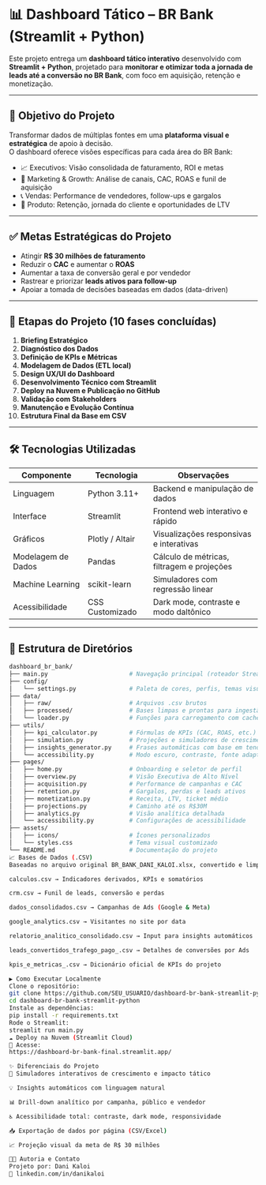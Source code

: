 # 📊 Dashboard Tático – BR Bank (Streamlit + Python)

Este projeto entrega um **dashboard tático interativo** desenvolvido com **Streamlit + Python**, projetado para **monitorar e otimizar toda a jornada de leads até a conversão no BR Bank**, com foco em aquisição, retenção e monetização.

---

## 🎯 Objetivo do Projeto

Transformar dados de múltiplas fontes em uma **plataforma visual e estratégica** de apoio à decisão.  
O dashboard oferece visões específicas para cada área do BR Bank:

- 📈 Executivos: Visão consolidada de faturamento, ROI e metas
- 📣 Marketing & Growth: Análise de canais, CAC, ROAS e funil de aquisição
- 📞 Vendas: Performance de vendedores, follow-ups e gargalos
- 🧠 Produto: Retenção, jornada do cliente e oportunidades de LTV

---

## ✅ Metas Estratégicas do Projeto

- Atingir **R$ 30 milhões de faturamento**
- Reduzir o **CAC** e aumentar o **ROAS**
- Aumentar a taxa de conversão geral e por vendedor
- Rastrear e priorizar **leads ativos para follow-up**
- Apoiar a tomada de decisões baseadas em dados (data-driven)

---

## 📌 Etapas do Projeto (10 fases concluídas)

1. **Briefing Estratégico**  
2. **Diagnóstico dos Dados**  
3. **Definição de KPIs e Métricas**  
4. **Modelagem de Dados (ETL local)**  
5. **Design UX/UI do Dashboard**  
6. **Desenvolvimento Técnico com Streamlit**  
7. **Deploy na Nuvem e Publicação no GitHub**  
8. **Validação com Stakeholders**  
9. **Manutenção e Evolução Contínua**  
10. **Estrutura Final da Base em CSV**

---

## 🛠️ Tecnologias Utilizadas

| Componente           | Tecnologia         | Observações                                  |
|----------------------|---------------------|-----------------------------------------------|
| Linguagem            | Python 3.11+         | Backend e manipulação de dados                |
| Interface            | Streamlit            | Frontend web interativo e rápido              |
| Gráficos             | Plotly / Altair      | Visualizações responsivas e interativas       |
| Modelagem de Dados   | Pandas               | Cálculo de métricas, filtragem e projeções    |
| Machine Learning     | scikit-learn         | Simuladores com regressão linear              |
| Acessibilidade       | CSS Customizado      | Dark mode, contraste e modo daltônico         |

---

## 📂 Estrutura de Diretórios

```bash
dashboard_br_bank/
├── main.py                       # Navegação principal (roteador Streamlit)
├── config/
│   └── settings.py               # Paleta de cores, perfis, temas visuais
├── data/
│   ├── raw/                      # Arquivos .csv brutos
│   ├── processed/                # Bases limpas e prontas para ingestão
│   └── loader.py                 # Funções para carregamento com cache
├── utils/
│   ├── kpi_calculator.py         # Fórmulas de KPIs (CAC, ROAS, etc.)
│   ├── simulation.py             # Projeções e simuladores de crescimento
│   ├── insights_generator.py     # Frases automáticas com base em tendências
│   └── accessibility.py          # Modo escuro, contraste, fonte adaptável
├── pages/
│   ├── home.py                   # Onboarding e seletor de perfil
│   ├── overview.py               # Visão Executiva de Alto Nível
│   ├── acquisition.py            # Performance de campanhas e CAC
│   ├── retention.py              # Gargalos, perdas e leads ativos
│   ├── monetization.py           # Receita, LTV, ticket médio
│   ├── projections.py            # Caminho até os R$30M
│   ├── analytics.py              # Visão analítica detalhada
│   └── accessibility.py          # Configurações de acessibilidade
├── assets/
│   ├── icons/                    # Ícones personalizados
│   └── styles.css                # Tema visual customizado
└── README.md                     # Documentação do projeto
📈 Bases de Dados (.CSV)
Baseadas no arquivo original BR_BANK_DANI_KALOI.xlsx, convertido e limpo:

calculos.csv → Indicadores derivados, KPIs e somatórios

crm.csv → Funil de leads, conversão e perdas

dados_consolidados.csv → Campanhas de Ads (Google & Meta)

google_analytics.csv → Visitantes no site por data

relatorio_analitico_consolidado.csv → Input para insights automáticos

leads_convertidos_trafego_pago_.csv → Detalhes de conversões por Ads

kpis_e_metricas_.csv → Dicionário oficial de KPIs do projeto

▶️ Como Executar Localmente
Clone o repositório:
git clone https://github.com/SEU_USUARIO/dashboard-br-bank-streamlit-python.git
cd dashboard-br-bank-streamlit-python
Instale as dependências:
pip install -r requirements.txt
Rode o Streamlit:
streamlit run main.py
☁️ Deploy na Nuvem (Streamlit Cloud)
📍 Acesse:
https://dashboard-br-bank-final.streamlit.app/

✨ Diferenciais do Projeto
🔄 Simuladores interativos de crescimento e impacto tático

💡 Insights automáticos com linguagem natural

📊 Drill-down analítico por campanha, público e vendedor

♿ Acessibilidade total: contraste, dark mode, responsividade

📥 Exportação de dados por página (CSV/Excel)

📈 Projeção visual da meta de R$ 30 milhões

👩‍💻 Autoria e Contato
Projeto por: Dani Kaloi
💼 linkedin.com/in/danikaloi
